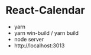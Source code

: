<h1>React-Calendar</h1>
<ul>
<li>yarn</li>
<li>yarn win-build / yarn build</li>
<li>node server</li>
<li>http://localhost:3013</li>
</ul>
